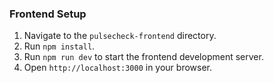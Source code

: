 ### Frontend Setup

1.  Navigate to the `pulsecheck-frontend` directory.
2.  Run `npm install`.
3.  Run `npm run dev` to start the frontend development server.
4.  Open `http://localhost:3000` in your browser.
